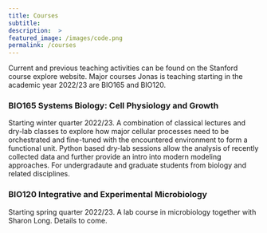 ```yaml
---
title: Courses
subtitle: 
description:  > 
featured_image: /images/code.png
permalink: /courses
---
```


Current and previous teaching activities can be found on the Stanford course
explore website. Major courses Jonas is teaching starting in the academic
year 2022/23 are BIO165 and BIO120. 

### BIO165 Systems Biology: Cell Physiology and Growth
Starting winter quarter 2022/23. A combination of classical lectures and dry-lab
classes to explore how major cellular processes need to be orchestrated and
fine-tuned with the encountered environment to form a functional unit. Python
based dry-lab sessions allow the analysis of recently collected data and further
provide an intro into modern modeling approaches. For undergradaute and graduate
students from biology and related disciplines.

### BIO120 Integrative and Experimental Microbiology
Starting spring quarter 2022/23. A lab course in microbiology together with
Sharon Long. Details to come.

